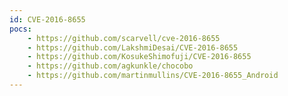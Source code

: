 ```yaml
---
id: CVE-2016-8655
pocs:
    - https://github.com/scarvell/cve-2016-8655
    - https://github.com/LakshmiDesai/CVE-2016-8655
    - https://github.com/KosukeShimofuji/CVE-2016-8655
    - https://github.com/agkunkle/chocobo
    - https://github.com/martinmullins/CVE-2016-8655_Android
---
```


